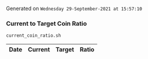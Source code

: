 Generated on `Wednesday 29-September-2021 at 15:57:10`

### Current to Target Coin Ratio
`current_coin_ratio.sh`

Date|Current|Target|Ratio
---|---|---|---
